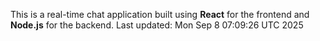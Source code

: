 This is a real-time chat application built using **React** for the frontend and **Node.js** for the backend.
Last updated: Mon Sep  8 07:09:26 UTC 2025
